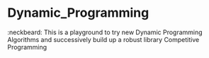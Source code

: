 # Dynamic_Programming
:neckbeard: This is a playground to try new Dynamic Programming Algorithms and successively build up a robust library Competitive Programming
